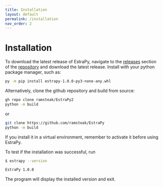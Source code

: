 ```yaml
---
title: Installation
layout: default
permalink: /installation
nav_order: 2
---
```


# Installation

To download the latest release of EstraPy, navigate to the [releases](https://github.com/ramsteak/EstraPy2/releases) section of the [repository](https://github.com/ramsteak/EstraPy2/) and download the latest release. Install with your python package manager, such as:

```sh
py -m pip install estrapy-1.0.0-py3-none-any.whl
```

Alternatively, clone the github repository and build from source:

```sh
gh repo clone ramsteak/EstraPy2
python -m build
```

or

```sh
git clone https://github.com/ramsteak/EstraPy
python -m build
```

If you install it in a virtual environment, remember to activate it before using EstraPy.

To test if the installation was successful, run

```sh
$ estrapy --version

EstraPy 1.0.0
```

The program will display the installed version and exit.
